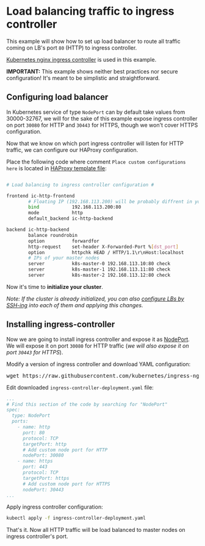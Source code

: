 # Load balancing traffic to ingress controller

This example will show how to set up load balancer to route all traffic coming on LB's port `80` (HTTP) to ingress controller.

[Kubernetes nginx ingress controller](https://github.com/kubernetes/ingress-nginx) is used in this example.

**IMPORTANT:** This example shows neither best practices nor secure configuration! It's meant to be simplistic and straightforward.

## Configuring load balancer

In Kubernetes service of type `NodePort` can by default take values from 30000-32767, 
we will for the sake of this example expose ingress controller on port `30080` for HTTP and `30443` for HTTPS, though we won't cover HTTPS configuration.

Now that we know on which port ingress controller will listen for HTTP traffic, we can configure our HAProxy configuration.

Place the following code where comment `Place custom configurations here` is located in [HAProxy template file](../../templates/haproxy.tpl):
```bash

# Load balancing to ingress controller configuration #

frontend ic-http-frontend
        # Floating IP (192.168.113.200) will be probably diffrent in your configuration. 
        bind            192.168.113.200:80
        mode            http
        default_backend ic-http-backend

backend ic-http-backend           
        balance roundrobin
        option          forwardfor
        http-request    set-header X-Forwarded-Port %[dst_port]
        option          httpchk HEAD / HTTP/1.1\r\nHost:localhost
        # IPs of your master nodes
        server          k8s-master-0 192.168.113.10:80 check
        server          k8s-master-1 192.168.113.11:80 check
        server          k8s-master-2 192.168.113.12:80 check
```

Now it's time to **initialize your cluster**.

*Note: If the cluster is already initialized, you can also [configure LBs by SSH-ing](https://github.com/MusicDin/terraform-kvm-kubespray/blob/master/docs/load-balancer.md#modifying-load-balancers-configuration-over-ssh) into each of them and applying this changes.*

## Installing ingress-controller

Now we are going to install ingress controller and expose it as [NodePort](https://kubernetes.io/docs/concepts/services-networking/service/#nodeport). 
We will expose it on port `30080` for HTTP traffic (*we will also expose it on port `30443` for HTTPS*). 

Modify a version of ingress controller and download YAML configuration:
<pre>
wget https://raw.githubusercontent.com/kubernetes/ingress-nginx/controller-v<b>0.35.0</b>/deploy/static/provider/baremetal/deploy.yaml -O ingress-controller-deployment.yaml
</pre>

Edit downloaded `ingress-controller-deployment.yaml` file:
```yaml
...
# Find this section of the code by searching for "NodePort"
spec:
  type: NodePort
  ports:
    - name: http
      port: 80
      protocol: TCP
      targetPort: http
      # Add custom node port for HTTP
      nodePort: 30080
    - name: https
      port: 443
      protocol: TCP
      targetPort: https
      # Add custom node port for HTTPS
      nodePort: 30443
...
```

Apply ingress controller configuration:
```bash
kubectl apply -f ingress-controller-deployment.yaml
``` 

That's it. Now all HTTP traffic will be load balanced to master nodes on ingress controller's port. 